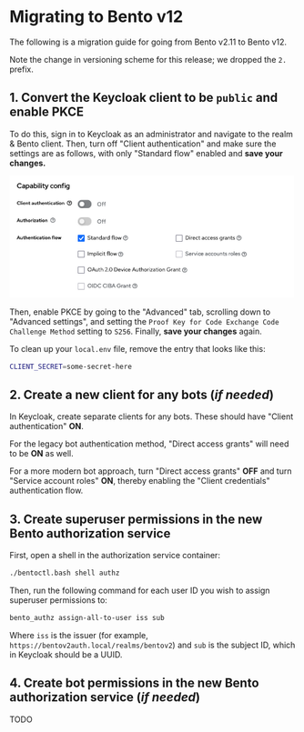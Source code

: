 # Migrating to Bento v12

The following is a migration guide for going from Bento v2.11 to Bento v12.

Note the change in versioning scheme for this release; we dropped the `2.` prefix.


## 1. Convert the Keycloak client to be `public` and enable PKCE

To do this, sign in to Keycloak as an administrator and navigate to the realm & Bento client.
Then, turn off "Client authentication" and make sure the settings are as follows, with only
"Standard flow" enabled and **save your changes.**

<img src="img/client_setup_v12.png" width="500" height="214" alt="Client configuration for Bento Keycloak for v12" />

Then, enable PKCE by going to the "Advanced" tab, scrolling down to "Advanced settings", and setting the
`Proof Key for Code Exchange Code Challenge Method` setting to `S256`. Finally, **save your changes** again.

To clean up your `local.env` file, remove the entry that looks like this:

```bash
CLIENT_SECRET=some-secret-here
```


## 2. Create a new client for any bots (*if needed*) 

In Keycloak, create separate clients for any bots. These should have "Client authentication" **ON**.

For the legacy bot authentication method, "Direct access grants" will need to be **ON** as well.

For a more modern bot approach, turn "Direct access grants" **OFF** and turn "Service account roles" **ON**,
thereby enabling the "Client credentials" authentication flow.


## 3. Create superuser permissions in the new Bento authorization service

First, open a shell in the authorization service container:

```bash
./bentoctl.bash shell authz
```

Then, run the following command for each user ID you wish to assign superuser permissions to:

```bash
bento_authz assign-all-to-user iss sub
```

Where `iss` is the issuer (for example, `https://bentov2auth.local/realms/bentov2`) and `sub` is the subject ID,
which in Keycloak should be a UUID.


## 4. Create bot permissions in the new Bento authorization service (*if needed*)

TODO
